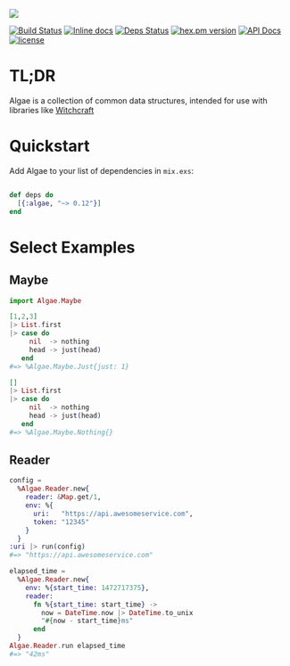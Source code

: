 ![](https://github.com/robot-overlord/algae/blob/master/brand/logo.png?raw=true)

[![Build Status](https://travis-ci.org/expede/algae.svg?branch=master)](https://travis-ci.org/expede/algae) [![Inline docs](http://inch-ci.org/github/expede/algae.svg?branch=master)](http://inch-ci.org/github/expede/algae) [![Deps Status](https://beta.hexfaktor.org/badge/all/github/expede/algae.svg)](https://beta.hexfaktor.org/github/expede/algae) [![hex.pm version](https://img.shields.io/hexpm/v/algae.svg?style=flat)](https://hex.pm/packages/algae) [![API Docs](https://img.shields.io/badge/api-docs-yellow.svg?style=flat)](http://hexdocs.pm/algae/) [![license](https://img.shields.io/github/license/mashape/apistatus.svg?maxAge=2592000)](https://github.com/expede/algae/blob/master/LICENSE)

# TL;DR
Algae is a collection of common data structures, intended for use with libraries like [Witchcraft](https://hex.pm/packages/witchcraft)

# Quickstart
Add Algae to your list of dependencies in `mix.exs`:

```elixir

def deps do
  [{:algae, "~> 0.12"}]
end

```

# Select Examples

## Maybe

```elixir
import Algae.Maybe

[1,2,3]
|> List.first
|> case do
     nil  -> nothing
     head -> just(head)
   end
#=> %Algae.Maybe.Just{just: 1}

[]
|> List.first
|> case do
     nil  -> nothing
     head -> just(head)
   end
#=> %Algae.Maybe.Nothing{}
```

## Reader

```elixir
config =
  %Algae.Reader.new{
    reader: &Map.get/1,
    env: %{
      uri:   "https://api.awesomeservice.com",
      token: "12345"
    }
  }
:uri |> run(config)
#=> "https://api.awesomeservice.com"

elapsed_time =
  %Algae.Reader.new{
    env: %{start_time: 1472717375},
    reader:
      fn %{start_time: start_time} ->
        now = DateTime.now |> DateTime.to_unix
        "#{now - start_time}ms"
      end
  }
Algae.Reader.run elapsed_time
#=> "42ms"
```

